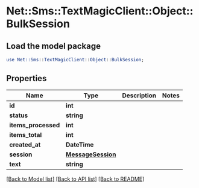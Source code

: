 # Net::Sms::TextMagicClient::Object::BulkSession

## Load the model package
```perl
use Net::Sms::TextMagicClient::Object::BulkSession;
```

## Properties
Name | Type | Description | Notes
------------ | ------------- | ------------- | -------------
**id** | **int** |  | 
**status** | **string** |  | 
**items_processed** | **int** |  | 
**items_total** | **int** |  | 
**created_at** | **DateTime** |  | 
**session** | [**MessageSession**](MessageSession.md) |  | 
**text** | **string** |  | 

[[Back to Model list]](../README.md#documentation-for-models) [[Back to API list]](../README.md#documentation-for-api-endpoints) [[Back to README]](../README.md)


